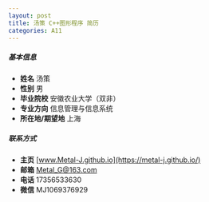 ```yaml
---
layout: post
title: 汤策 C++图形程序 简历
categories: A11
---
```


##### 基本信息

- **姓名** 汤策  
- **性别** 男  
- **毕业院校** 安徽农业大学（双非）  
- **专业方向** 信息管理与信息系统  
- **所在地/期望地** 上海  

##### 联系方式

- **主页** [www.Metal-J.github.io](https://metal-j.github.io/)  
- **邮箱** [Metal_G@163.com](https://Metal_G@163.com)  
- **电话** 17356533630  
- **微信** MJ1069376929  